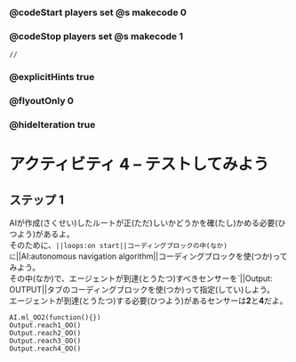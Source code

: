### @codeStart players set @s makecode 0
### @codeStop players set @s makecode 1

```template
//
```

### @explicitHints true
### @flyoutOnly 0
### @hideIteration true 

# アクティビティ 4 – テストしてみよう

## ステップ 1
AIが作成(さくせい)したルートが正(ただ)しいかどうかを確(たし)かめる必要(ひつよう)があるよ。<br>
そのために、`||loops:on start||コーディングブロックの中(なか)に`||AI:autonomous navigation algorithm||コーディングブロックを使(つか)ってみよう。<br>
その中(なか)で、エージェントが到達(とうたつ)すべきセンサーを`||Output: OUTPUT||タブのコーディングブロックを使(つか)って指定(してい)しよう。<br>
エージェントが到達(とうたつ)する必要(ひつよう)があるセンサーは**2**と**4**だよ。 

```ghost
AI.ml_OO2(function(){})
Output.reach1_OO()
Output.reach2_OO()
Output.reach3_OO()
Output.reach4_OO()
```

